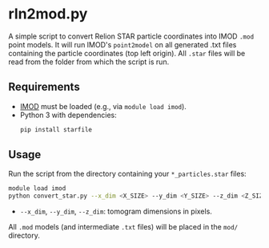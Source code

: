 # rln2mod.py

A simple script to convert Relion STAR particle coordinates into IMOD `.mod` point models. It will run IMOD's `point2model` on all generated .txt files containing the particle coordinates (top left origin). All `.star` files will be read from the folder from which the script is run.

## Requirements

- [IMOD](https://bio3d.colorado.edu/imod/) must be loaded (e.g., via `module load imod`).
- Python 3 with dependencies:
  ```bash
  pip install starfile
  ```

## Usage

Run the script from the directory containing your `*_particles.star` files:

```bash
module load imod
python convert_star.py --x_dim <X_SIZE> --y_dim <Y_SIZE> --z_dim <Z_SIZE>
```

- `--x_dim`, `--y_dim`, `--z_dim`: tomogram dimensions in pixels.

All `.mod` models (and intermediate `.txt` files) will be placed in the `mod/` directory.


